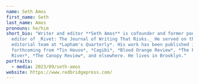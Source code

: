```yaml
---
name: Seth Amos
first_name: Seth
last_name: Amos
pronouns: he/him
short_bio: "Writer and editor **Seth Amos** is cofounder and former poetry
  editor of _Rivet: The Journal of Writing That Risks._ He served on the
  editorial team at *Lapham's Quarterly*. His work has been published in or is
  forthcoming from *Tin House*, *Cagibi*, *Blood Orange Review*, *The Fourth
  River*, *The Canopy Review*, and elsewhere. He lives in Brooklyn."
portraits:
  - media: 2023/09/seth-amos
website: https://www.redbridgepress.com/
---
```

